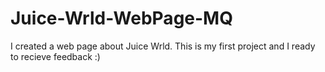 # Juice-Wrld-WebPage-MQ
I created a web page about Juice Wrld. This is my first project and I ready to recieve feedback :)
